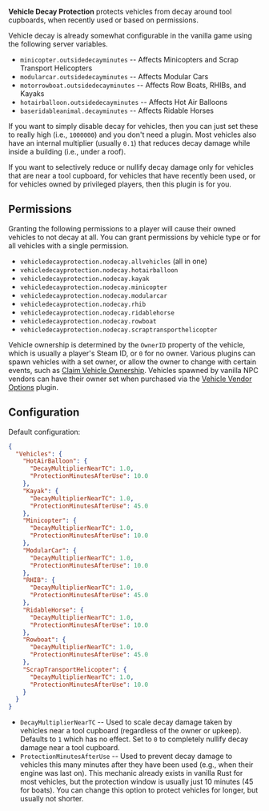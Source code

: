 **Vehicle Decay Protection** protects vehicles from decay around tool cupboards, when recently used or based on permissions.

Vehicle decay is already somewhat configurable in the vanilla game using the following server variables.
- `minicopter.outsidedecayminutes` -- Affects Minicopters and Scrap Transport Helicopters
- `modularcar.outsidedecayminutes` -- Affects Modular Cars
- `motorrowboat.outsidedecayminutes` -- Affects Row Boats, RHIBs, and Kayaks
- `hotairballoon.outsidedecayminutes` -- Affects Hot Air Balloons
- `baseridableanimal.decayminutes` -- Affects Ridable Horses

If you want to simply disable decay for vehicles, then you can just set these to really high (i.e., `1000000`) and you don't need a plugin. Most vehicles also have an internal multiplier (usually `0.1`) that reduces decay damage while inside a building (i.e., under a roof).

If you want to selectively reduce or nullify decay damage only for vehicles that are near a tool cupboard, for vehicles that have recently been used, or for vehicles owned by privileged players, then this plugin is for you.

## Permissions

Granting the following permissions to a player will cause their owned vehicles to not decay at all. You can grant permissions by vehicle type or for all vehicles with a single permission.

- `vehicledecayprotection.nodecay.allvehicles` (all in one)
- `vehicledecayprotection.nodecay.hotairballoon`
- `vehicledecayprotection.nodecay.kayak`
- `vehicledecayprotection.nodecay.minicopter`
- `vehicledecayprotection.nodecay.modularcar`
- `vehicledecayprotection.nodecay.rhib`
- `vehicledecayprotection.nodecay.ridablehorse`
- `vehicledecayprotection.nodecay.rowboat`
- `vehicledecayprotection.nodecay.scraptransporthelicopter`

Vehicle ownership is determined by the `OwnerID` property of the vehicle, which is usually a player's Steam ID, or `0` for no owner. Various plugins can spawn vehicles with a set owner, or allow the owner to change with certain events, such as [Claim Vehicle Ownership](https://umod.org/plugins/claim-vehicle-ownership). Vehicles spawned by vanilla NPC vendors can have their owner set when purchased via the [Vehicle Vendor Options](https://umod.org/plugins/vehicle-vendor-options) plugin.

## Configuration

Default configuration:
```json
{
  "Vehicles": {
    "HotAirBalloon": {
      "DecayMultiplierNearTC": 1.0,
      "ProtectionMinutesAfterUse": 10.0
    },
    "Kayak": {
      "DecayMultiplierNearTC": 1.0,
      "ProtectionMinutesAfterUse": 45.0
    },
    "Minicopter": {
      "DecayMultiplierNearTC": 1.0,
      "ProtectionMinutesAfterUse": 10.0
    },
    "ModularCar": {
      "DecayMultiplierNearTC": 1.0,
      "ProtectionMinutesAfterUse": 10.0
    },
    "RHIB": {
      "DecayMultiplierNearTC": 1.0,
      "ProtectionMinutesAfterUse": 45.0
    },
    "RidableHorse": {
      "DecayMultiplierNearTC": 1.0,
      "ProtectionMinutesAfterUse": 10.0
    },
    "Rowboat": {
      "DecayMultiplierNearTC": 1.0,
      "ProtectionMinutesAfterUse": 45.0
    },
    "ScrapTransportHelicopter": {
      "DecayMultiplierNearTC": 1.0,
      "ProtectionMinutesAfterUse": 10.0
    }
  }
}
```

- `DecayMultiplierNearTC` -- Used to scale decay damage taken by vehicles near a tool cupboard (regardless of the owner or upkeep). Defaults to `1` which has no effect. Set to `0` to completely nullify decay damage near a tool cupboard.
- `ProtectionMinutesAfterUse` -- Used to prevent decay damage to vehicles this many minutes after they have been used (e.g., when their engine was last on). This mechanic already exists in vanilla Rust for most vehicles, but the protection window is usually just 10 minutes (45 for boats). You can change this option to protect vehicles for longer, but usually not shorter.
